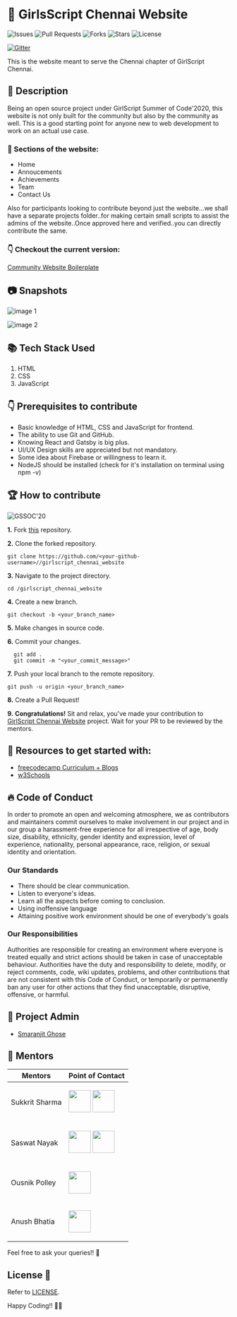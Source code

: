 # 🙆 GirlsScript Chennai Website

![Issues](https://img.shields.io/github/issues/smaranjitghose/girlscript_chennai_website)
![Pull Requests](https://img.shields.io/github/issues-pr/smaranjitghose/girlscript_chennai_website?)
![Forks](https://img.shields.io/github/forks/smaranjitghose/girlscript_chennai_website)
![Stars](	https://img.shields.io/github/stars/smaranjitghose/girlscript_chennai_website)
![License](https://img.shields.io/github/license/smaranjitghose/girlscript_chennai_website)

[![Gitter](https://badges.gitter.im/girlscript_chennai_website/community.svg)](https://gitter.im/girlscript_chennai_website/community?utm_source=badge&utm_medium=badge&utm_campaign=pr-badge)

This is the website meant to serve the Chennai chapter of GirlScript Chennai. 

## 🙇 Description
Being an open source project under GirlScript Summer of Code'2020, this website is not only built for the community but also by the community as well. This is a good starting point for anyone new to web development to work on an actual use case.
### 👀 Sections of the website:

- Home 
- Annoucements 
- Achievements 
- Team 
- Contact Us

Also for participants looking to contribute beyond just the website...we shall have a separate projects folder..for making certain small scripts to assist the admins of the website..Once approved here and verified..you can directly contribute the same.


### 👇 Checkout the current version: 

[Community Website Boilerplate](https://girlscriptchennai.netlify.com/)

## 📷 Snapshots
![image 1](snapshots/Capture1.JPG)

![image 2](snapshots/Capture.JPG)

## 📚 Tech Stack Used
1. HTML
2. CSS
3. JavaScript

## 👇 Prerequisites to contribute

- Basic knowledge of HTML, CSS and JavaScript for frontend.
- The ability to use Git and GitHub.
- Knowing React and Gatsby is big plus.
- UI/UX Design skills are appreciated but not mandatory.
- Some idea about Firebase or willingness to learn it.
- NodeJS should be installed (check for it's installation on terminal using npm -v)


## 🏆 How to contribute

![GSSOC'20](https://img.shields.io/badge/GSSOC-20-orange?style=for-the-badge)


**1.** Fork [this](https://github.com/smaranjitghose//girlscript_chennai_website) repository.

**2.** Clone the forked repository.
```terminal
git clone https://github.com/<your-github-username>//girlscript_chennai_website
```

**3.** Navigate to the project directory.
```terminal
cd /girlscript_chennai_website
```

**4.** Create a new branch.
```terminal
git checkout -b <your_branch_name>
```

**5.** Make changes in source code.

**6.** Commit your changes.

```terminal
  git add .
  git commit -m "<your_commit_message>"
```

**7.** Push your local branch to the remote repository.
```terminal
git push -u origin <your_branch_name>
```

**8.** Create a Pull Request!

**9.** **Congratulations!** Sit and relax, you've made your contribution to [GirlScript Chennai Website](https://github.com/smaranjitghose//girlscript_chennai_website) project. Wait for your PR to be reviewed by the mentors.


## 📝 Resources to get started with:

- [freecodecamp Curriculum + Blogs](https://www.freecodecamp.org/)
- [w3Schools](https://www.w3schools.com/)

## 🔥 Code of Conduct
In order to promote an open and welcoming atmosphere, we as contributors and maintainers commit ourselves to make involvement in our project and in our group a harassment-free experience for all irrespective of age, body size, disability, ethnicity, gender identity and expression, level of experience, nationality, personal appearance, race, religion, or sexual identity and orientation.
### Our Standards
* There should be clear communication.
* Listen to everyone's ideas.
* Learn all the aspects before coming to conclusion.
* Using inoffensive language
* Attaining positive work environment should be one of everybody's goals
### Our Responsibilities
Authorities are responsible for creating an environment where everyone is treated equally and strict actions should be taken in case of unacceptable behaviour.
Authorities have the duty and responsibility to delete, modify, or reject comments, code, wiki updates, problems, and other contributions that are not consistent with this Code of Conduct, or temporarily or permanently ban any user for other actions that they find unacceptable, disruptive, offensive, or harmful.

## 👨 Project Admin

- [Smaranjit Ghose](https://github.com/smaranjitghose)

## 👬  Mentors
  Mentors | Point of Contact
  ------------ | -------------
  Sukkrit Sharma |<p float ="left"> [<img src = "https://encrypted-tbn0.gstatic.com/images?q=tbn%3AANd9GcSaEdebRNjd_9zthPdhSQ7Kr5SxRGbyOMFBjH475s7EJ3805D8e&usqp=CAU" height = "50" width = "50" padding = "10" display = "inline-block">](https://github.com/sukkritsharmaofficial) [<img src = "https://encrypted-tbn0.gstatic.com/images?q=tbn%3AANd9GcRNQlzcehWx19baBjYh-ZmY9Ap33HFnikpmTFj0D-41_tRryIg9&usqp=CAU" height = "50" width = "50" padding = "10" display = "inline-block">](http://sukkritsharma.codes)</p>
  Saswat Nayak |<p float ="left"> [<img src = "https://encrypted-tbn0.gstatic.com/images?q=tbn%3AANd9GcSaEdebRNjd_9zthPdhSQ7Kr5SxRGbyOMFBjH475s7EJ3805D8e&usqp=CAU" height = "50" width = "50" padding = "10" display = "inline-block">](https://github.com/swat1998) [<img src = "https://encrypted-tbn0.gstatic.com/images?q=tbn%3AANd9GcRNQlzcehWx19baBjYh-ZmY9Ap33HFnikpmTFj0D-41_tRryIg9&usqp=CAU" height = "50" width = "50" padding = "10" display = "inline-block">](swat1998.github.io)</p>
  Ousnik Polley |<p float ="left"> [<img src = "https://encrypted-tbn0.gstatic.com/images?q=tbn%3AANd9GcSaEdebRNjd_9zthPdhSQ7Kr5SxRGbyOMFBjH475s7EJ3805D8e&usqp=CAU" height = "50" width = "50" padding = "10" display = "inline-block">](https://github.com/ousnik)</p> 
  Anush Bhatia |<p float ="left"> [<img src = "https://encrypted-tbn0.gstatic.com/images?q=tbn%3AANd9GcSaEdebRNjd_9zthPdhSQ7Kr5SxRGbyOMFBjH475s7EJ3805D8e&usqp=CAU" height = "50" width = "50" padding = "10" display = "inline-block">](https://github.com/anushbhatia)</p> 

Feel free to ask your queries!! 🙌

## License 📝
Refer to [LICENSE](./LICENSE).

Happy Coding!! 💜💜
